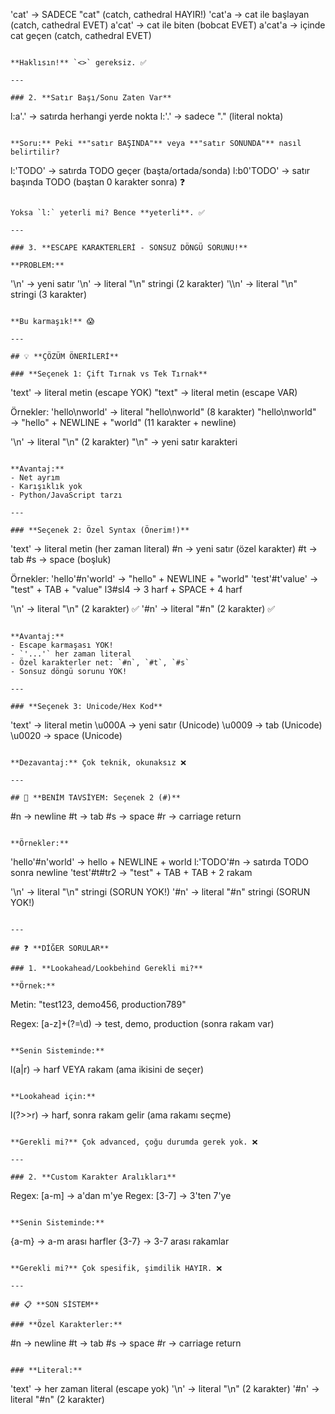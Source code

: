 'cat'           → SADECE "cat" (catch, cathedral HAYIR!)
'cat'a          → cat ile başlayan (catch, cathedral EVET)
a'cat'          → cat ile biten (bobcat EVET)
a'cat'a         → içinde cat geçen (catch, cathedral EVET)
```

**Haklısın!** `<>` gereksiz. ✅

---

### 2. **Satır Başı/Sonu Zaten Var**
```
l:a'.'          → satırda herhangi yerde nokta
l:'.'           → sadece "." (literal nokta)
```

**Soru:** Peki **"satır BAŞINDA"** veya **"satır SONUNDA"** nasıl belirtilir?
```
l:'TODO'        → satırda TODO geçer (başta/ortada/sonda)
l:b0'TODO'      → satır başında TODO (baştan 0 karakter sonra) ❓
```

Yoksa `l:` yeterli mi? Bence **yeterli**. ✅

---

### 3. **ESCAPE KARAKTERLERİ - SONSUZ DÖNGÜ SORUNU!**

**PROBLEM:**
```
'\n'            → yeni satır
'\\n'           → literal "\n" stringi (2 karakter)
'\\\\n'         → literal "\\n" stringi (3 karakter)
```

**Bu karmaşık!** 😱

---

## 💡 **ÇÖZÜM ÖNERİLERİ**

### **Seçenek 1: Çift Tırnak vs Tek Tırnak**
```
'text'          → literal metin (escape YOK)
"text"          → literal metin (escape VAR)

Örnekler:
'hello\nworld'  → literal "hello\nworld" (8 karakter)
"hello\nworld"  → "hello" + NEWLINE + "world" (11 karakter + newline)

'\n'            → literal "\n" (2 karakter)
"\n"            → yeni satır karakteri
```

**Avantaj:**
- Net ayrım
- Karışıklık yok
- Python/JavaScript tarzı

---

### **Seçenek 2: Özel Syntax (Önerim!)**
```
'text'          → literal metin (her zaman literal)
#n              → yeni satır (özel karakter)
#t              → tab
#s              → space (boşluk)

Örnekler:
'hello'#n'world'    → "hello" + NEWLINE + "world"
'test'#t'value'     → "test" + TAB + "value"
l3#sl4              → 3 harf + SPACE + 4 harf

'\n'                → literal "\n" (2 karakter) ✅
'#n'                → literal "#n" (2 karakter) ✅
```

**Avantaj:**
- Escape karmaşası YOK!
- `'...'` her zaman literal
- Özel karakterler net: `#n`, `#t`, `#s`
- Sonsuz döngü sorunu YOK!

---

### **Seçenek 3: Unicode/Hex Kod**
```
'text'          → literal metin
\u000A          → yeni satır (Unicode)
\u0009          → tab (Unicode)
\u0020          → space (Unicode)
```

**Dezavantaj:** Çok teknik, okunaksız ❌

---

## 🎯 **BENİM TAVSİYEM: Seçenek 2 (#)**
```
#n              → newline
#t              → tab
#s              → space
#r              → carriage return
```

**Örnekler:**
```
'hello'#n'world'        → hello + NEWLINE + world
l:'TODO'#n              → satırda TODO sonra newline
'test'#t#tr2            → "test" + TAB + TAB + 2 rakam

'\n'                    → literal "\n" stringi (SORUN YOK!)
'#n'                    → literal "#n" stringi (SORUN YOK!)
```

---

## ❓ **DİĞER SORULAR**

### 1. **Lookahead/Lookbehind Gerekli mi?**

**Örnek:**
```
Metin: "test123, demo456, production789"

Regex: [a-z]+(?=\d)     → test, demo, production (sonra rakam var)
```

**Senin Sisteminde:**
```
l(a|r)              → harf VEYA rakam (ama ikisini de seçer)
```

**Lookahead için:**
```
l(?>>r)             → harf, sonra rakam gelir (ama rakamı seçme)
```

**Gerekli mi?** Çok advanced, çoğu durumda gerek yok. ❌

---

### 2. **Custom Karakter Aralıkları**
```
Regex: [a-m]    → a'dan m'ye
Regex: [3-7]    → 3'ten 7'ye
```

**Senin Sisteminde:**
```
{a-m}           → a-m arası harfler
{3-7}           → 3-7 arası rakamlar
```

**Gerekli mi?** Çok spesifik, şimdilik HAYIR. ❌

---

## 📋 **SON SİSTEM**

### **Özel Karakterler:**
```
#n              → newline
#t              → tab
#s              → space
#r              → carriage return
```

### **Literal:**
```
'text'          → her zaman literal (escape yok)
'\n'            → literal "\n" (2 karakter)
'#n'            → literal "#n" (2 karakter)